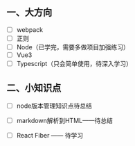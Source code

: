 ## 一、大方向

- [ ] webpack
- [ ] 正则
- [ ] Node（已学完，需要多做项目加强练习）
- [ ] Vue3
- [ ] Typescript（只会简单使用，待深入学习）

## 二、小知识点

- [ ] node版本管理知识点待总结
- [ ] markdown解析到HTML——待总结
- [ ] React Fiber —— 待学习


